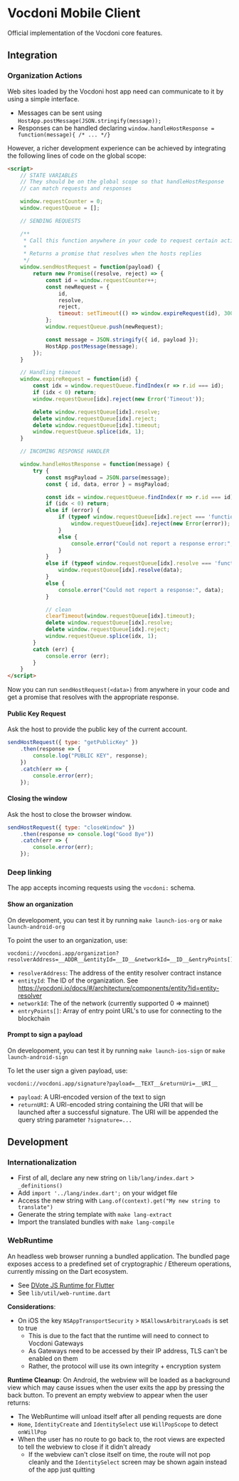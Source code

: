 # Vocdoni Mobile Client
Official implementation of the Vocdoni core features.

## Integration

### Organization Actions

Web sites loaded by the Vocdoni host app need can communicate to it by using a simple interface.

- Messages can be sent using `HostApp.postMessage(JSON.stringify(message));`
- Responses can be handled declaring `window.handleHostResponse = function(message){ /* ... */}`

However, a richer development experience can be achieved by integrating the following lines of code on the global scope:

```html
<script>
	// STATE VARIABLES
	// They should be on the global scope so that handleHostResponse
	// can match requests and responses

	window.requestCounter = 0;
	window.requestQueue = [];

	// SENDING REQUESTS

	/**
	 * Call this function anywhere in your code to request certain actions to the host
	 * 
	 * Returns a promise that resolves when the hosts replies
	 */
	window.sendHostRequest = function(payload) {
		return new Promise((resolve, reject) => {
			const id = window.requestCounter++;
			const newRequest = {
				id,
				resolve,
				reject,
				timeout: setTimeout(() => window.expireRequest(id), 30000)
			};
			window.requestQueue.push(newRequest);

			const message = JSON.stringify({ id, payload });
			HostApp.postMessage(message);
		});
	}

	// Handling timeout
	window.expireRequest = function(id) {
		const idx = window.requestQueue.findIndex(r => r.id === id);
		if (idx < 0) return;
		window.requestQueue[idx].reject(new Error('Timeout'));

		delete window.requestQueue[idx].resolve;
		delete window.requestQueue[idx].reject;
		delete window.requestQueue[idx].timeout;
		window.requestQueue.splice(idx, 1);
	}

	// INCOMING RESPONSE HANDLER

	window.handleHostResponse = function(message) {
		try {
			const msgPayload = JSON.parse(message);
			const { id, data, error } = msgPayload;

			const idx = window.requestQueue.findIndex(r => r.id === id);
			if (idx < 0) return;
			else if (error) {
				if (typeof window.requestQueue[idx].reject === 'function') {
					window.requestQueue[idx].reject(new Error(error));
				}
				else {
					console.error("Could not report a response error:", error);
				}
			}
			else if (typeof window.requestQueue[idx].resolve === 'function') {
				window.requestQueue[idx].resolve(data);
			}
			else {
				console.error("Could not report a response:", data);
			}

			// clean
			clearTimeout(window.requestQueue[idx].timeout);
			delete window.requestQueue[idx].resolve;
			delete window.requestQueue[idx].reject;
			window.requestQueue.splice(idx, 1);
		}
		catch (err) {
			console.error (err);
		}
	}
</script>
```

Now you can run `sendHostRequest(<data>)` from anywhere in your code and get a promise that resolves with the appropriate response.

#### Public Key Request

Ask the host to provide the public key of the current account.

```javascript
sendHostRequest({ type: "getPublicKey" })
	.then(response => {
		console.log("PUBLIC KEY", response);
	})
	.catch(err => {
		console.error(err);
	});
```

#### Closing the window

Ask the host to close the browser window.

```javascript
sendHostRequest({ type: "closeWindow" })
	.then(response => console.log("Good Bye"))
	.catch(err => {
		console.error(err);
	});
```

### Deep linking

The app accepts incoming requests using the `vocdoni:` schema. 


#### Show an organization

On developoment, you can test it by running `make launch-ios-org` or `make launch-android-org`

To point the user to an organization, use:

```
vocdoni://vocdoni.app/organization?resolverAddress=__ADDR__&entityId=__ID__&networkId=__ID__&entryPoints[]=__URI_1__&entryPoints[]=__URI_2__
```

- `resolverAddress`: The address of the entity resolver contract instance
- `entityId`: The ID of the organization. See https://vocdoni.io/docs/#/architecture/components/entity?id=entity-resolver
- `networkId`: The of the network (currently supported 0 => mainnet)
- `entryPoints[]`: Array of entry point URL's to use for connecting to the blockchain

#### Prompt to sign a payload

On developoment, you can test it by running `make launch-ios-sign` or `make launch-android-sign`

To let the user sign a given payload, use:

```
vocdoni://vocdoni.app/signature?payload=__TEXT__&returnUri=__URI__
```

- `payload`: A URI-encoded version of the text to sign
- `returnURI`: A URI-encoded string containing the URI that will be launched after a successful signature. The URI will be appended the query string parameter `?signature=...`

## Development

### Internationalization

- First of all, declare any new string on `lib/lang/index.dart` &gt; `_definitions()`
- Add `import '../lang/index.dart';` on your widget file
- Access the new string with `Lang.of(context).get("My new string to translate")`
- Generate the string template with `make lang-extract`
- Import the translated bundles with `make lang-compile`

### WebRuntime

An headless web browser running a bundled application. The bundled page exposes access to a predefined set of cryptographic / Ethereum operations, currently missing on the Dart ecosystem.

- See [DVote JS Runtime for Flutter](https://github.com/vocdoni/dvote-js-runtime-flutter)
- See `lib/util/web-runtime.dart`

**Considerations**:
- On iOS the key `NSAppTransportSecurity` > `NSAllowsArbitraryLoads` is set to true
  - This is due to the fact that the runtime will need to connect to Vocdoni Gateways
  - As Gateways need to be accessed by their IP address, TLS can't be enabled on them
  - Rather, the protocol will use its own integrity + encryption system

**Runtime Cleanup**:
On Android, the webview will be loaded as a background view which may cause issues when the user exits the app by pressing the back button. To prevent an empty webview to appear when the user returns:

- The WebRuntime will unload itself after all pending requests are done
- `Home`, `IdentityCreate` and `IdentitySelect` use `WillPopScope` to detect `onWillPop`
- When the user has no route to go back to, the root views are expected to tell the webview to close if it didn't already
  - If the webview can't close itself on time, the route will not pop cleanly and the `IdentitySelect` screen may be shown again instead of the app just quitting
